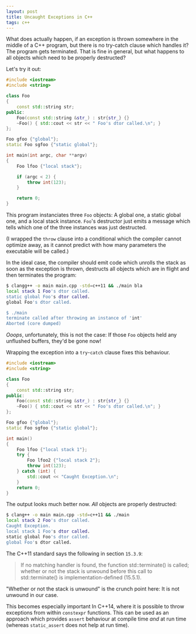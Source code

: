 ```yaml
---
layout: post
title: Uncaught Exceptions in C++
tags: c++
---
```


What does actually happen, if an exception is thrown somewhere in the middle of a C++ program, but there is no try-catch clause which handles it?
The program gets terminated.
That is fine in general, but what happens to all objects which need to be properly destructed?

<!--more-->

Let's try it out:

``` cpp
#include <iostream>
#include <string>

class Foo
{
    const std::string str;
public:
    Foo(const std::string &str_) : str{str_} {}
    ~Foo() { std::cout << str << " Foo's dtor called.\n"; }
};

Foo gfoo {"global"};
static Foo sgfoo {"static global"};

int main(int argc, char **argv)
{
    Foo lfoo {"local stack"};

    if (argc < 2) {
        throw int(123);
    }

    return 0;
}
```

This program instanciates three `Foo` objects: A global one, a static global one, and a local stack instance.
`Foo`'s destructor just emits a message which tells which one of the three instances was just destructed.

(I wrapped the `throw` clause into a conditional which the compiler cannot optimize away, as it cannot predict with how many parameters the executable will be called.)

In the ideal case, the compiler should emit code which unrolls the stack as soon as the exception is thrown, destructs all objects which are in flight and then terminates the program:

``` bash
$ clangg++ -o main main.cpp -std=c++11 && ./main bla
local stack 1 Foo's dtor called.
static global Foo's dtor called.
global Foo's dtor called.

$ ./main
terminate called after throwing an instance of 'int'
Aborted (core dumped)
```

*Ooops*, unfortunately, this is not the case:
If those `Foo` objects held any unflushed buffers, they'd be gone now!

Wrapping the exception into a `try`-`catch` clause fixes this behaviour.

``` cpp
#include <iostream>
#include <string>

class Foo
{
    const std::string str;
public:
    Foo(const std::string &str_) : str{str_} {}
    ~Foo() { std::cout << str << " Foo's dtor called.\n"; }
};

Foo gfoo {"global"};
static Foo sgfoo {"static global"};

int main()
{
    Foo lfoo {"local stack 1"};
    try {
        Foo lfoo2 {"local stack 2"};
        throw int(123);
    } catch (int) {
        std::cout << "Caught Exception.\n";
    }
    return 0;
}
```

The output looks much better now.
*All* objects are properly destructed:

``` bash
$ clang++ -o main main.cpp -std=c++11 && ./main
local stack 2 Foo's dtor called.
Caught Exception.
local stack 1 Foo's dtor called.
static global Foo's dtor called.
global Foo's dtor called.
```

The C++11 standard says the following in section `15.3.9`:

> If no matching handler is found, the function std::terminate() is called; whether or not the stack is unwound before this call to std::terminate() is implementation-defined (15.5.1).

"Whether or not the stack is unwound" is the crunch point here: It is not unwound in our case.

This becomes especially important In C++14, where it is possible to throw exceptions from within `constexpr` functions.
This can be used as an approach which provides `assert` behaviour at compile time *and* at run time (whereas `static_assert` does not help at run time).
